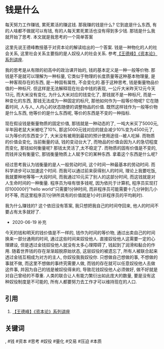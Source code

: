 # 钱是什么

每天努力工作赚钱, 累死累活的赚这钱. 那我赚的钱是什么? 它到底是什么东西, 有的人啥都不做就可以有钱, 有的人每天累死累活也没有得到多少钱. 那钱是什么我就开始了思考. 本文就是我思考的一个简单答案

这里先说王德峰教授基于对资本论的解读给出的一个答案. 钱是一种物化的人的社会关系, 这里社会关系主要指的是人奴役人的社会关系. 参考[【王德峰】《资本论》系列讲座](https://www.bilibili.com/video/BV1tJ411W7R7).

我的思考是从有限的初高中的政治课开始的, 钱的基本定义是一种一般等价物. 那钱是不是就可以理解为一种标量, 它类似于物理的长度质量等这种基本物理量, 是一种客观存在的东西, 是一种固有属性, 不会变化的.基于这种思考, 钱是衡量物品价值的一种标尺. 但这样是无法解释现在社会中钱的表现, 一公斤大米昨天12元今天13元, 而大米没有变化, 为什么大米对应的钱变化了, 那钱就不是一种标尺, 而是一种变化的东西, 那钱无法成为一种固定的标尺, 那他如何作为一般等价物呢? 它在随着时间, 人与人, 人内心的状态随便的调整物品的价值. 既然这样钱作为一般等价物是什么东西, 他等价的是什么东西呢, 等价的东西是不变的一种指标.

现在假设钱是衡量物质的固定价值, 那钱就是一种动态的了, 一吨大米买了5000元, 半年因老鼠大米被吃了10%, 那这5000元钱对应的就会减少10%变为4500元了, 以为等价的东西变少了, 大米没有被用到最初的预计使用途径\-\-被人吃掉. 而物质的价值会变化, 当前衡量的话, 钱的变动台大了, 而物品的价值会因为人的急切程度而变化, 那钱如何衡量呢? 那钱太灵活了,太不稳定了. 而物质的固有价值是不变的, 而钱并没有衡量它, 那钱衡量物质上人赋予它的某种东西. 拿着这个东西是什么呢?

经过思考我认为钱衡量的是人一般劳动时间, 这个时间一种最基本的劳动时间. 而科学进步可以加速这个时间. 而我可以通过前来获得别人的时间, 理论上我要吃饭, 我就要种地等等一大段时间, 而我通过10元买了别人的这部分时间, 而这钱就是对人生命时间的一种衡量. 程序员为啥有很多钱呢, 因为依托于计算机, 程序员实现打印100000行"hello world"只需要1分钟时间, 而非程序员可能需要十几分钟到几小时不等, 而这里程序员1分钟所具有的价值就是1小时(非程序员的平均耗时).

我为什么赚钱的? 这个依旧没有答案, 我只想把我自己的时间夺回来, 他人的时间不要占有太多就好了.

* 2020-06-19 补充

今天的钱和明天的钱价值是不一样的, 钱作为时间的等价物, 通过出卖自己的时间换来一部分通用的时间, 通过这些时间来奴役他人. 直接奴役他人这需要一定的心理建设, 但是透过金钱奴役他人就没有太多心理障碍了, 钱起到了润滑和黏合的作用. 随着世界钱的存在渐渐超脱原始状态, 这层奴役的被遗忘了, 所有人被联合起来透过金钱互相成为对方的主人, 你奴役我我奴役你. 只想做自己想做的事, 不想做的事就不做, 而这里不想做的事终究需要人做, 而钱的存在就可以任意奴役他人去做这件事, 并因为自己的钱是被奴役得来的, 导致花钱奴役他人必须做好, 做不好就是对自己曾经的不尊重. 人类的联合让人有能力繁衍出如此庞大的数量, 要是没有这种奴役制度是不可能的, 所有人都要努力去工作才可以维持现在的人口.

## 引用
1. [【王德峰】《资本论》系列讲座](https://www.bilibili.com/video/BV1tJ411W7R7)

## 关键词
, #钱 #资本 #思考 #奴役 #量化 #交易 #压迫 #本质
